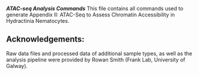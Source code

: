 ***ATAC-seq Analysis Commands***
  This file contains all commands used to generate Appendix II: ATAC-Seq to Assess Chromatin Accessibility in Hydractinia Nematocytes.

## Acknowledgements: 
  Raw data files and processed data of additional sample types, as well as the analysis pipeline were provided by Rowan Smith (Frank Lab, University of Galway).

  
